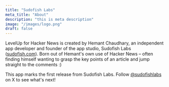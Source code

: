 ```yaml
---
title: "Sudofish Labs"
meta_title: "About"
description: "this is meta description"
image: "/images/logo.png"
draft: false
---
```


LevelUp for Hacker News is created by Hemant Chaudhary, an independent app developer and founder of the app studio, Sudofish Labs ([sudofish.com](https://sudofish.com)). Born out of Hemant's own use of Hacker News – often finding himself wanting to grasp the key points of an article and jump straight to the comments :)

This app marks the first release from Sudofish Labs. Follow [@sudofishlabs](https://x.com/sudofishlabs) on X to see what's next!